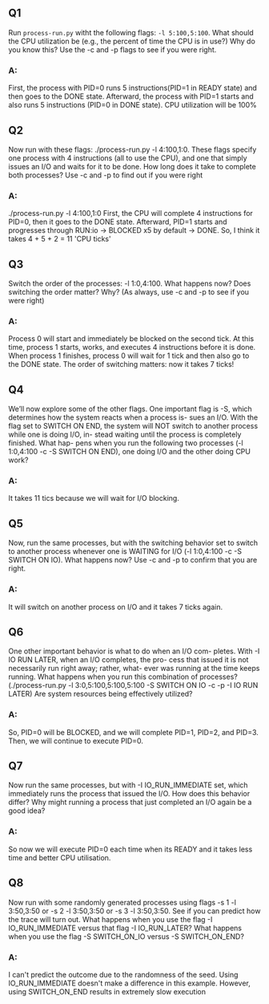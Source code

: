 ## Q1
Run `process-run.py` witht the following flags: `-l 5:100,5:100`. What should the CPU utilization be (e.g., the percent of time the CPU is in use?) Why do you know this? Use the -c and -p flags to see if you were right.

### A:
First, the process with PID=0 runs 5 instructions(PID=1 in READY state) and then goes to the DONE state. 
Afterward, the process with PID=1 starts and also runs 5 instructions (PID=0 in DONE state).
CPU utilization will be 100%

## Q2
Now run with these flags: ./process-run.py -l 4:100,1:0. These flags specify one process with 4 instructions (all to use the CPU), and one that simply issues an I/O and waits for it to be done. How long does it take to complete both processes? Use -c and -p to find out if you were right

### A:
./process-run.py -l 4:100,1:0
First, the CPU will complete 4 instructions for PID=0, then it goes to the DONE state. Afterward, PID=1 starts and progresses through RUN:io -> BLOCKED x5 by default -> DONE. So, I think it takes 4 + 5 + 2 = 11 'CPU ticks'

## Q3
Switch the order of the processes: -l 1:0,4:100. What happens now? Does switching the order matter? Why? (As always, use -c and -p to see if you were right)

### A:
Process 0 will start and immediately be blocked on the second tick. 
At this time, process 1 starts, works, and executes 4 instructions before it is done. When process 1 finishes, process 0 will wait for 1 tick and then also go to the DONE state. 
The order of switching matters: now it takes 7 ticks!

## Q4
We’ll now explore some of the other flags. One important flag is -S, 
which determines how the system reacts when a process is- sues an I/O. 
With the flag set to SWITCH ON END, the system will NOT switch to another process while one is doing I/O, in- stead waiting until the process is completely finished. 
What hap- pens when you run the following two processes (-l 1:0,4:100 -c -S SWITCH ON END), one doing I/O and the other doing CPU work?

### A:
It takes 11 tics because we will wait for I/O blocking.

## Q5
Now, run the same processes, but with the switching behavior set to switch to another process whenever one is WAITING for I/O (-l 1:0,4:100 -c -S SWITCH ON IO). What happens now? Use -c and -p to confirm that you are right.

### A:
It will switch on another process on I/O and it takes 7 ticks again.

## Q6
One other important behavior is what to do when an I/O com- pletes. With -I IO RUN LATER, when an I/O completes, the pro- cess that issued it is not necessarily run right away; rather, what- ever was running at the time keeps running. What happens when you run this combination of processes? (./process-run.py -l 3:0,5:100,5:100,5:100 -S SWITCH ON IO -c -p -I
IO RUN LATER) Are system resources being effectively utilized?

### A:
So, PID=0 will be BLOCKED, and we will complete PID=1, PID=2, and PID=3. Then, we will continue to execute PID=0.

## Q7
Now run the same processes, but with -I IO_RUN_IMMEDIATE set, which immediately runs the process that issued the I/O. How does this behavior differ? Why might running a process that just completed an I/O again be a good idea?

### A:
So now we will execute PID=0 each time when its READY and it takes less time and better CPU utilisation.

## Q8
Now run with some randomly generated processes using flags -s 1 -l 3:50,3:50 or -s 2 -l 3:50,3:50 or -s 3 -l 3:50,3:50. See if you can predict how the trace will turn out. What happens when you use the flag -I IO_RUN_IMMEDIATE versus that flag -I IO_RUN_LATER? What happens when you use the flag -S SWITCH_ON_IO versus -S SWITCH_ON_END?

### A:
I can't predict the outcome due to the randomness of the seed. Using IO_RUN_IMMEDIATE doesn't make a difference in this example. However, using SWITCH_ON_END results in extremely slow execution